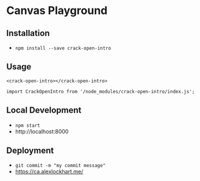# Canvas Playground

## Installation
* `npm install --save crack-open-intro`

## Usage

```
<crack-open-intro></crack-open-intro>
```

```
import CrackOpenIntro from '/node_modules/crack-open-intro/index.js';
```

## Local Development
* `npm start`
* http://localhost:8000

## Deployment
* `git commit -m "my commit message"`
* https://ca.alexlockhart.me/
